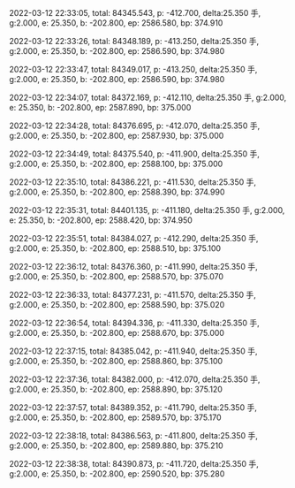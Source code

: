 2022-03-12 22:33:05, total: 84345.543, p: -412.700, delta:25.350 手, g:2.000, e: 25.350, b: -202.800, ep: 2586.580, bp: 374.910

2022-03-12 22:33:26, total: 84348.189, p: -413.250, delta:25.350 手, g:2.000, e: 25.350, b: -202.800, ep: 2586.590, bp: 374.980

2022-03-12 22:33:47, total: 84349.017, p: -413.250, delta:25.350 手, g:2.000, e: 25.350, b: -202.800, ep: 2586.590, bp: 374.980

2022-03-12 22:34:07, total: 84372.169, p: -412.110, delta:25.350 手, g:2.000, e: 25.350, b: -202.800, ep: 2587.890, bp: 375.000

2022-03-12 22:34:28, total: 84376.695, p: -412.070, delta:25.350 手, g:2.000, e: 25.350, b: -202.800, ep: 2587.930, bp: 375.000

2022-03-12 22:34:49, total: 84375.540, p: -411.900, delta:25.350 手, g:2.000, e: 25.350, b: -202.800, ep: 2588.100, bp: 375.000

2022-03-12 22:35:10, total: 84386.221, p: -411.530, delta:25.350 手, g:2.000, e: 25.350, b: -202.800, ep: 2588.390, bp: 374.990

2022-03-12 22:35:31, total: 84401.135, p: -411.180, delta:25.350 手, g:2.000, e: 25.350, b: -202.800, ep: 2588.420, bp: 374.950

2022-03-12 22:35:51, total: 84384.027, p: -412.290, delta:25.350 手, g:2.000, e: 25.350, b: -202.800, ep: 2588.510, bp: 375.100

2022-03-12 22:36:12, total: 84376.360, p: -411.990, delta:25.350 手, g:2.000, e: 25.350, b: -202.800, ep: 2588.570, bp: 375.070

2022-03-12 22:36:33, total: 84377.231, p: -411.570, delta:25.350 手, g:2.000, e: 25.350, b: -202.800, ep: 2588.590, bp: 375.020

2022-03-12 22:36:54, total: 84394.336, p: -411.330, delta:25.350 手, g:2.000, e: 25.350, b: -202.800, ep: 2588.670, bp: 375.000

2022-03-12 22:37:15, total: 84385.042, p: -411.940, delta:25.350 手, g:2.000, e: 25.350, b: -202.800, ep: 2588.860, bp: 375.100

2022-03-12 22:37:36, total: 84382.000, p: -412.070, delta:25.350 手, g:2.000, e: 25.350, b: -202.800, ep: 2588.890, bp: 375.120

2022-03-12 22:37:57, total: 84389.352, p: -411.790, delta:25.350 手, g:2.000, e: 25.350, b: -202.800, ep: 2589.570, bp: 375.170

2022-03-12 22:38:18, total: 84386.563, p: -411.800, delta:25.350 手, g:2.000, e: 25.350, b: -202.800, ep: 2589.880, bp: 375.210

2022-03-12 22:38:38, total: 84390.873, p: -411.720, delta:25.350 手, g:2.000, e: 25.350, b: -202.800, ep: 2590.520, bp: 375.280